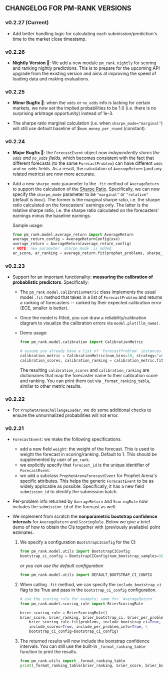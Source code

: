 ## CHANGELOG FOR PM-RANK VERSIONS

### v0.2.27 (Current)

- Add better handling logic for calculating each submission/prediction's time to the market close timestamp.

### v0.2.26

- **Nightly Version 🚀**: We add a new module `pm_rank.nightly` for scoring and ranking nightly predictions. This is to prepare for the upcoming API upgrade from the existing version and aims at improving the speed of loading data and making evaluations.

### v0.2.25

- **Minor Bugfix 🐛**: when the `odds` or `no_odds` info is lacking for certain markets, we now set the implied probabilities to be 1.0 (i.e. there is no surprising arbitrage opportunity) instead of 1e-3.

- The sharpe ratio marginal calculation (i.e. when `sharpe_mode="marginal"`) will still use default baseline of $`num_money_per_round` (constant).

### v0.2.24

- **Major Bugfix 🐛**: the `ForecastEvent` object now _independently stores the `odds` and `no_odds` fields_, which becomes consistent with the fact that different forecasts (to the same `ForecastProblem`) can have different `odds` and `no_odds` fields. As a result, the calculation of `AverageReturn` (and any related metrics) are now more accurate.

- Add a new `sharpe_mode` parameter to the `.fit` method of `AverageReturn` to support the calculation of the [Sharpe Ratio](https://en.wikipedia.org/wiki/Sharpe_ratio). Specifically, we can now specify the `sharpe_mode` parameter to be `"marginal"` or `"relative"` (default is `None`). The former is the marginal sharpe ratio, i.e. the sharpe ratio calculated on the forecasters' earnings only. The latter is the relative sharpe ratio, i.e. the sharpe ratio calculated on the forecasters' earnings minus the baseline earnings.

    Sample usage:
    ```python
    from pm_rank.model.average_return import AverageReturn
    average_return_config = AverageReturnConfig(xxx)
    average_return = AverageReturn(average_return_config)
    # NOTE: new parameter `sharpe_mode` is added
    ar_score, ar_ranking = average_return.fit(prophet_problems, sharpe_mode="relative", include_scores=True, include_per_problem_info=False, include_bootstrap_ci=False)
    ```
### v0.2.23

- Support for an important functionality: **measuring the calibration of probablistic predictors**. Specifically:
    - The `pm_rank.model.CalibrationMetric` class implements the usual model `.fit` method that takes in a list of `ForecastProblem` and returns a ranking of forecasters -- ranked by their expected calibration error (ECE, smaller is better).

    - Once the model is fitted, you can draw a reliability/calibration diagram to visualize the calibration errors via `model.plot(llm_name)`.

    - Demo usage:
        ```python
        from pm_rank.model.calibration import CalibrationMetric

        # assume you already have a list of `ForecastProblem` instances in `problems`
        calibration_metric = CalibrationMetric(num_bins=10, strategy="uniform", weight_event=False)
        calibration_scores, calibration_ranking = calibration_metric.fit(problems, include_scores=True)
        ```
        The resulting `calibration_scores` and `calibration_ranking` are dictionaries that map the forecaster name to their calibration score and ranking. You can print them out via `_format_ranking_table`, similar to other metric results.


### v0.2.22

- For `ProphetArenaChallengeLoader`, we do some additional checks to ensure the unnormalized probabilities will not error.

### v0.2.21

- `ForecastEvent`: we make the following specifications.
    - add a new field `weight`: the weight of the forecast. This is used to weight the forecast in scoring/ranking. Default to 1. This should be supplemented by user of `pm_rank`.
    - we explicitly specify that `forecast_id` is the unique identifier of `ForecastEvent`.
    - we add a subclass `ProphetArenaForecastEvent` for Prophet Arena's specific attributes. This helps the generic `ForecastEvent` to be as widely applicable as possible. Specifically, it has a new field `submission_id` to identify the submission batch.

- Per-problem info returned by `AverageReturn` and `ScoringRule` now includes the `submission_id` of the forecast as well.

- We implement from scratch the **nonparametric bootstrap confidence intervals** for `AverageReturn` and `ScoringRule`. Below we give a brief demo of how to obtain the CIs together with (previously available) point estimates.

    1. We specify a configuration `BootstrapCIConfig` for the CI:
        ```python
        from pm_rank.model.utils import BootstrapCIConfig
        bootstrap_ci_config = BootstrapCIConfig(num_bootstrap_samples=1000, bootstrap_ci_level=0.95, random_seed=42, symmetric=True)
        ```
        _or you can use the default configuration_
        ```python
        from pm_rank.model.utils import DEFAULT_BOOTSTRAP_CI_CONFIG
        ```
    
    2. When calling `.fit` method, we can specify the `include_bootstrap_ci` flag to be True and pass in the `bootstrap_ci_config` configuration.
        ```python
        # use the scoring rule for example; same for `AverageReturn`
        from pm_rank.model.scoring_rule import BrierScoringRule

        brier_scoring_rule = BrierScoringRule()
        brier_score, brier_ranking, brier_bootstrap_ci, brier_per_problem_info = \
            brier_scoring_rule.fit(problems, include_bootstrap_ci=True, \
            include_scores=True, include_per_problem_info=True, \
            bootstrap_ci_config=bootstrap_ci_config)
        ```

    3. The returned results will now include the bootstrap confidence intervals. You can still use the built-in `_format_ranking_table` function to print the results.
        ```python
        from pm_rank.utils import _format_ranking_table
        print(_format_ranking_table(brier_ranking, brier_score, brier_bootstrap_ci))
        ```


